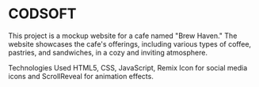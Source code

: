 # CODSOFT
This project is a mockup website for a cafe named "Brew Haven." The website showcases the cafe's offerings, including various types of coffee, pastries, and sandwiches, in a cozy and inviting atmosphere.

Technologies Used
HTML5,
CSS,
JavaScript,
Remix Icon for social media icons and
ScrollReveal for animation effects.
